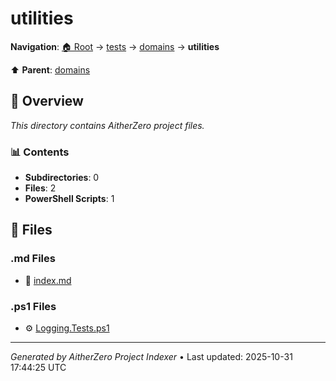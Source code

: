 # utilities

**Navigation**: [🏠 Root](../../../index.md) → [tests](../../index.md) → [domains](../index.md) → **utilities**

⬆️ **Parent**: [domains](../index.md)

## 📖 Overview

*This directory contains AitherZero project files.*

### 📊 Contents

- **Subdirectories**: 0
- **Files**: 2
- **PowerShell Scripts**: 1

## 📄 Files

### .md Files

- 📝 [index.md](./index.md)

### .ps1 Files

- ⚙️ [Logging.Tests.ps1](./Logging.Tests.ps1)

---

*Generated by AitherZero Project Indexer* • Last updated: 2025-10-31 17:44:25 UTC

